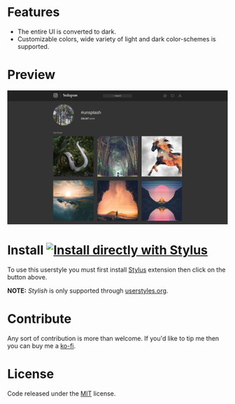 # Features

* The entire UI is converted to dark.
* Customizable colors, wide variety of light and dark color-schemes is supported.


# Preview

![preview](./images/preview.png)


# Install [![Install directly with Stylus](https://img.shields.io/badge/Install%20directly%20with-Stylus-285959.svg)](https://gitlab.com/vednoc/dark-instagram/raw/master/instagram.user.css)

To use this userstyle you must first install [Stylus](https://add0n.com/stylus.html) extension then click on the button above.

**NOTE:** _Stylish_ is only supported through [userstyles.org](https://userstyles.org/styles/151951).


# Contribute

Any sort of contribution is more than welcome. If you'd like to tip me then you can buy me a [ko-fi](http://ko-fi.com/vednoc).


# License

Code released under the [MIT](LICENSE) license.
